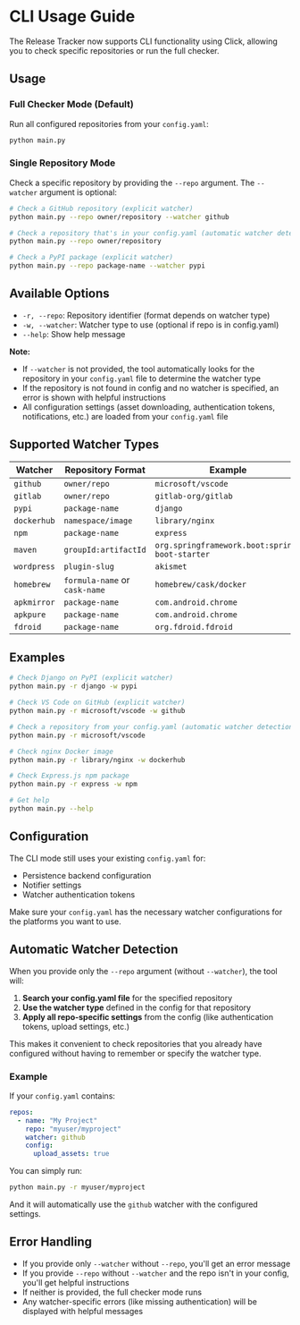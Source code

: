 # CLI Usage Guide

The Release Tracker now supports CLI functionality using Click, allowing you to check specific repositories or run the full checker.

## Usage

### Full Checker Mode (Default)
Run all configured repositories from your `config.yaml`:
```bash
python main.py
```

### Single Repository Mode
Check a specific repository by providing the `--repo` argument. The `--watcher` argument is optional:

```bash
# Check a GitHub repository (explicit watcher)
python main.py --repo owner/repository --watcher github

# Check a repository that's in your config.yaml (automatic watcher detection)
python main.py --repo owner/repository

# Check a PyPI package (explicit watcher)
python main.py --repo package-name --watcher pypi
```

## Available Options

- `-r, --repo`: Repository identifier (format depends on watcher type)
- `-w, --watcher`: Watcher type to use (optional if repo is in config.yaml)
- `--help`: Show help message

**Note:** 
- If `--watcher` is not provided, the tool automatically looks for the repository in your `config.yaml` file to determine the watcher type
- If the repository is not found in config and no watcher is specified, an error is shown with helpful instructions
- All configuration settings (asset downloading, authentication tokens, notifications, etc.) are loaded from your `config.yaml` file

## Supported Watcher Types

| Watcher     | Repository Format             | Example                                        |
|-------------|-------------------------------|------------------------------------------------|
| `github`    | `owner/repo`                  | `microsoft/vscode`                             |
| `gitlab`    | `owner/repo`                  | `gitlab-org/gitlab`                            |
| `pypi`      | `package-name`                | `django`                                       |
| `dockerhub` | `namespace/image`             | `library/nginx`                                |
| `npm`       | `package-name`                | `express`                                      |
| `maven`     | `groupId:artifactId`          | `org.springframework.boot:spring-boot-starter` |
| `wordpress` | `plugin-slug`                 | `akismet`                                      |
| `homebrew`  | `formula-name` or `cask-name` | `homebrew/cask/docker`                         |
| `apkmirror` | `package-name`                | `com.android.chrome`                           |
| `apkpure`   | `package-name`                | `com.android.chrome`                           |
| `fdroid`    | `package-name`                | `org.fdroid.fdroid`                            |

## Examples

```bash
# Check Django on PyPI (explicit watcher)
python main.py -r django -w pypi

# Check VS Code on GitHub (explicit watcher)
python main.py -r microsoft/vscode -w github

# Check a repository from your config.yaml (automatic watcher detection)
python main.py -r microsoft/vscode

# Check nginx Docker image
python main.py -r library/nginx -w dockerhub

# Check Express.js npm package
python main.py -r express -w npm

# Get help
python main.py --help
```

## Configuration

The CLI mode still uses your existing `config.yaml` for:
- Persistence backend configuration
- Notifier settings
- Watcher authentication tokens

Make sure your `config.yaml` has the necessary watcher configurations for the platforms you want to use.

## Automatic Watcher Detection

When you provide only the `--repo` argument (without `--watcher`), the tool will:

1. **Search your config.yaml file** for the specified repository
2. **Use the watcher type** defined in the config for that repository
3. **Apply all repo-specific settings** from the config (like authentication tokens, upload settings, etc.)

This makes it convenient to check repositories that you already have configured without having to remember or specify the watcher type.

### Example

If your `config.yaml` contains:
```yaml
repos:
  - name: "My Project"
    repo: "myuser/myproject"
    watcher: github
    config:
      upload_assets: true
```

You can simply run:
```bash
python main.py -r myuser/myproject
```

And it will automatically use the `github` watcher with the configured settings.

## Error Handling

- If you provide only `--watcher` without `--repo`, you'll get an error message
- If you provide `--repo` without `--watcher` and the repo isn't in your config, you'll get helpful instructions
- If neither is provided, the full checker mode runs
- Any watcher-specific errors (like missing authentication) will be displayed with helpful messages 
